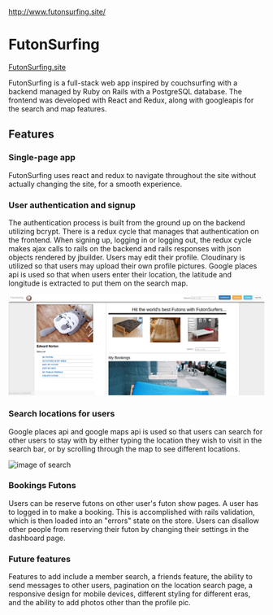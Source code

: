 http://www.futonsurfing.site/


# FutonSurfing

[FutonSurfing.site](http://www.futonsurfing.site)

FutonSurfing is a full-stack web app inspired by couchsurfing with a backend managed by Ruby on Rails with a PostgreSQL database. The frontend was developed with React and Redux, along with googleapis for the search and map features.

## Features

### Single-page app

FutonSurfing uses react and redux to navigate throughout the site without actually changing the site, for a smooth experience.
### User authentication and signup
The authentication process is built from the ground up on the backend utilizing bcrypt. There is a redux cycle that manages that authentication on the frontend. When signing up,  logging in or logging out, the redux cycle makes ajax calls to rails on the backend and rails responses with json objects rendered by jbuilder. Users may edit their profile. Cloudinary is utilized so that users may upload their own profile pictures. Google places api is used so that when users enter their location, the latitude and longitude is extracted to put them on the search map.


![image of profile](docs/Profile.png)

### Search locations for users
Google places api and google maps api is used so that users can search for other users to stay with by either typing the location they wish to visit in the search bar, or by scrolling through the map to see different locations.



![image of search](docs/futon_show.png)

### Bookings Futons
Users can be reserve futons on other user's futon show pages. A user has to logged in to make a booking. This is accomplished with rails validation, which is then loaded into an "errors" state on the store. Users can disallow other people from reserving their futon by changing their settings in the dashboard page.


### Future features
Features to add include a member search, a friends feature, the ability to send messages to other users, pagination on the location search page, a responsive design for mobile devices, different styling for different eras, and the ability to add photos other than the profile pic.
